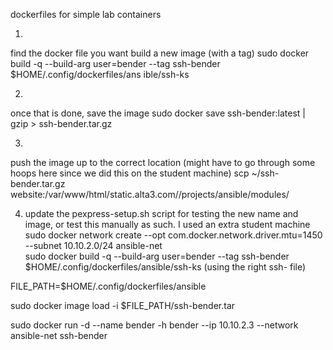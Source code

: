 dockerfiles for simple lab containers


1.
find the docker file you want
build a new image (with a tag)
sudo docker build -q --build-arg user=bender     --tag ssh-bender     $HOME/.config/dockerfiles/ans
ible/ssh-ks

2.
once that is done, save the image
sudo docker save ssh-bender:latest | gzip > ssh-bender.tar.gz

3. 
push the image up to the correct location (might have to go through some hoops here since we did this on the student machine)
scp ~/ssh-bender.tar.gz website:/var/www/html/static.alta3.com//projects/ansible/modules/

4. update the pexpress-setup.sh script for testing the new name and image, or test this manually as such. I used an extra student machine
sudo docker network create --opt com.docker.network.driver.mtu=1450 --subnet 10.10.2.0/24 ansible-net  
sudo docker build -q --build-arg user=bender     --tag ssh-bender     $HOME/.config/dockerfiles/ansible/ssh-ks    (using the right ssh- file)  

FILE_PATH=$HOME/.config/dockerfiles/ansible  

sudo docker image load -i $FILE_PATH/ssh-bender.tar  

sudo docker run -d  --name bender      -h bender     --ip 10.10.2.3 --network ansible-net ssh-bender  





